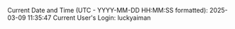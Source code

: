 Current Date and Time (UTC - YYYY-MM-DD HH:MM:SS formatted): 2025-03-09 11:35:47
Current User's Login: luckyaiman
